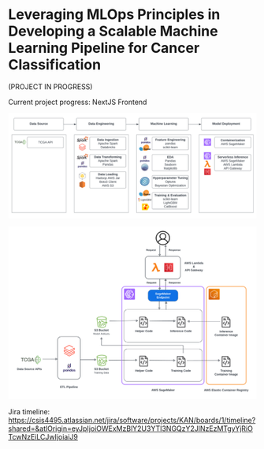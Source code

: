 # Leveraging MLOps Principles in Developing a Scalable Machine Learning Pipeline for Cancer Classification

(PROJECT IN PROGRESS)

Current project progress: NextJS Frontend

![workflow](/img/MLOps_Workflow_FinalVer2.png "MLOps Workflow")

![architecture](/img/MLOps_Architecture_FinalVer2.png "MLOps Architecture")

Jira timeline: https://csis4495.atlassian.net/jira/software/projects/KAN/boards/1/timeline?shared=&atlOrigin=eyJpIjoiOWExMzBlY2U3YTI3NGQzY2JlNzEzMTgyYjRiOTcwNzEiLCJwIjoiaiJ9
